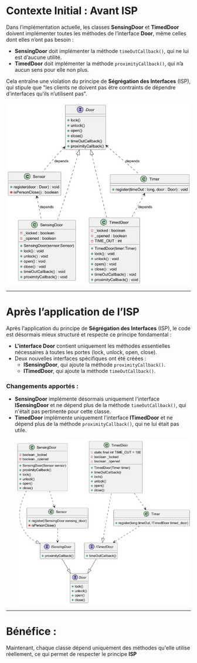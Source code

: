 # Contexte Initial : Avant ISP

Dans l’implémentation actuelle, les classes **SensingDoor** et **TimedDoor** doivent implémenter toutes les méthodes de l’interface **Door**, même celles dont elles n’ont pas besoin :

- **SensingDoor** doit implémenter la méthode `timeOutCallback()`, qui ne lui est d’aucune utilité.
- **TimedDoor** doit implémenter la méthode `proximityCallback()`, qui n’a aucun sens pour elle non plus.

Cela entraîne une violation du principe de **Ségrégation des Interfaces** (ISP), qui stipule que "les clients ne doivent pas être contraints de dépendre d’interfaces qu’ils n’utilisent pas".
<br><br>
![Avant ISP](exercise/avant_ISP.png)

---

# Après l’application de l’ISP

Après l'application du principe de **Ségrégation des Interfaces** (ISP), le code est désormais mieux structuré et respecte ce principe fondamental :

- **L'interface Door** contient uniquement les méthodes essentielles nécessaires à toutes les portes (lock, unlock, open, close).
- Deux nouvelles interfaces spécifiques ont été créées :
    - **ISensingDoor**, qui ajoute la méthode `proximityCallback()`.
    - **ITimedDoor**, qui ajoute la méthode `timeOutCallback()`.

### Changements apportés :

- **SensingDoor** implémente désormais uniquement l'interface **ISensingDoor** et ne dépend plus de la méthode `timeOutCallback()`, qui n'était pas pertinente pour cette classe.
- **TimedDoor** implémente uniquement l'interface **ITimedDoor** et ne dépend plus de la méthode `proximityCallback()`, qui ne lui était pas utile.
  <br><br>
  ![Apres ISP](ProposedSolution/apres_ISP.png)

---

# Bénéfice :

Maintenant, chaque classe dépend uniquement des méthodes qu'elle utilise réellement, ce qui permet de respecter le principe **ISP** 
